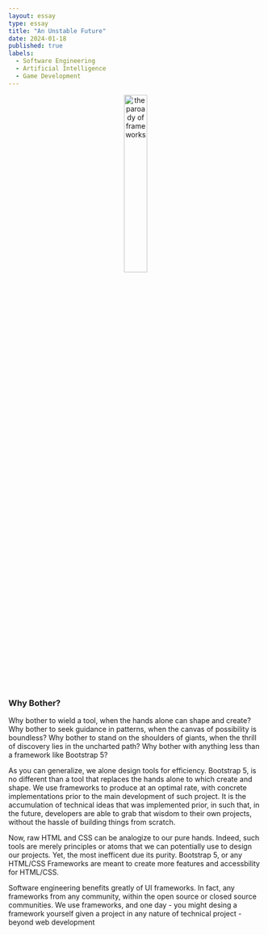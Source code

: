 ```yaml
---
layout: essay
type: essay
title: "An Unstable Future"
date: 2024-01-18
published: true
labels:
  - Software Engineering
  - Artificial Intelligence
  - Game Development
---
```


<div style="text-align: center;">
    <img src="../img/an-unstable-future/new_framework_just_dropped.png" alt="the paroady of frameworks" style="width:30%; height:30%;">
</div>

### Why Bother?

Why bother to wield a tool, when the hands alone can shape and create? Why bother to seek guidance in patterns, when the canvas of possibility is boundless? Why bother to stand on the shoulders of giants, when the thrill of discovery lies in the uncharted path? Why bother with anything less than a framework like Bootstrap 5?

As you can generalize, we alone design tools for efficiency. Bootstrap 5, is no different than a tool that replaces the hands alone to which create and shape. We use frameworks to produce at an optimal rate, with concrete implementations prior to the main development of such project. It is the accumulation of technical ideas that was implemented prior, in such that, in the future, developers are able to grab that wisdom to their own projects, without the hassle of building things from scratch.

Now, raw HTML and CSS can be analogize to our pure hands. Indeed, such tools are merely principles or atoms that we can potentially use to design our projects. Yet, the most inefficent due its purity. Bootstrap 5, or any HTML/CSS Frameworks are meant to create more features and accessbility for HTML/CSS.

Software engineering benefits greatly of UI frameworks. In fact, any frameworks from any community, within the open source or closed source communities. We use frameworks, and one day - you might desing a framework yourself given a project in any nature of technical project - beyond web development
